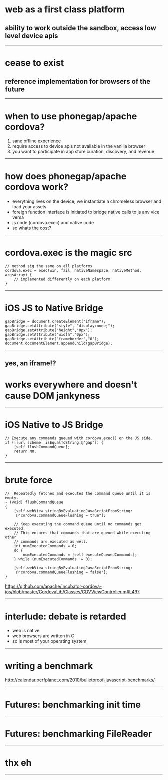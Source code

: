 # web as a first class platform

## ability to work outside the sandbox, access low level device apis

---

# cease to exist

## reference implementation for browsers of the future

---

# when to use phonegap/apache cordova?

1. sane offline experience
2. require access to device apis not available in the vanilla browser
3. you want to participate in app store curation, discovery, and revenue

---

# how does phonegap/apache cordova work?

- everything lives on the device; we instantiate a chromeless browser and load your assets
- foreign function interface is initiated to bridge native calls to js anv vice versa
- js code (cordova.exec) and native code
- so whats the cost?

---

# cordova.exec is the magic src

    // method sig the same on all platforms
    cordova.exec = exec(win, fail, nativeNamespace, nativeMethod, argsArray) {
        // implemented differently on each platform
    }

---

# iOS JS to Native Bridge

    gapBridge = document.createElement("iframe");
    gapBridge.setAttribute("style", "display:none;");
    gapBridge.setAttribute("height","0px");
    gapBridge.setAttribute("width","0px");
    gapBridge.setAttribute("frameborder","0");
    document.documentElement.appendChild(gapBridge);

---

## yes, an iframe!?

# works everywhere and doesn't cause DOM jankyness

---

# iOS Native to JS Bridge

    // Execute any commands queued with cordova.exec() on the JS side.
    if ([[url scheme] isEqualToString:@"gap"]) {
        [self flushCommandQueue];
        return NO;
    }

---

# brute force

    //  Repeatedly fetches and executes the command queue until it is empty.
    - (void) flushCommandQueue
    {
        [self.webView stringByEvaluatingJavaScriptFromString:
         @"cordova.commandQueueFlushing = true"];

        // Keep executing the command queue until no commands get executed.
        // This ensures that commands that are queued while executing other
        // commands are executed as well.
        int numExecutedCommands = 0;
        do {
            numExecutedCommands = [self executeQueuedCommands];
        } while (numExecutedCommands != 0);

        [self.webView stringByEvaluatingJavaScriptFromString:
         @"cordova.commandQueueFlushing = false"];
    }

https://github.com/apache/incubator-cordova-ios/blob/master/CordovaLib/Classes/CDVViewController.m#L497

---

# interlude: debate is retarded

- web is native
- web browsers are written in C
- so is most of your operating system

---

# writing a benchmark

http://calendar.perfplanet.com/2010/bulletproof-javascript-benchmarks/

---

# Futures: benchmarking init time

---

# Futures: benchmarking FileReader

---

# thx eh

---
